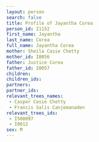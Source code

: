 ```yaml
---
layout: person
search: false
title: Profile of Jayantha Corea
person_id: I1152
first_name: Jayantha
last_name: Corea
full_name: Jayantha Corea
mother: Sheila Casie Chetty
mother_id: I0056
father: Justice Corea
father_id: I0057
children:
children_ids:
partners:
partner_ids:
relevant_trees_names:
 - Casper Casie Chetty
 - Francis Salis Canjemanaden
relevant_trees_ids:
 - I500097
 - I0812
sex: M
---
```


